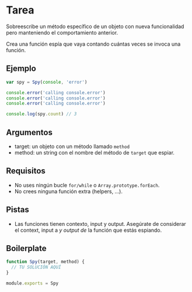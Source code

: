 # Tarea

Sobreescribe un método específico de un objeto con nueva funcionalidad pero
manteniendo el comportamiento anterior.

Crea una función espía que vaya contando cuántas veces se invoca una función.

## Ejemplo

```js
var spy = Spy(console, 'error')

console.error('calling console.error')
console.error('calling console.error')
console.error('calling console.error')

console.log(spy.count) // 3
```

## Argumentos

* target: un objeto con un método llamado `method`
* method: un string con el nombre del método de `target` que espiar.

## Requisitos

* No uses ningún bucle `for/while` o `Array.prototype.forEach`.
* No crees ninguna función extra (helpers, ...).

## Pistas

* Las funciones tienen contexto, input y output. Asegúrate de considerar el
  context, input a *y output de* la función que estás espiando.

## Boilerplate

```js
function Spy(target, method) {
  // TU SOLUCIÓN AQUÍ
}

module.exports = Spy
```
